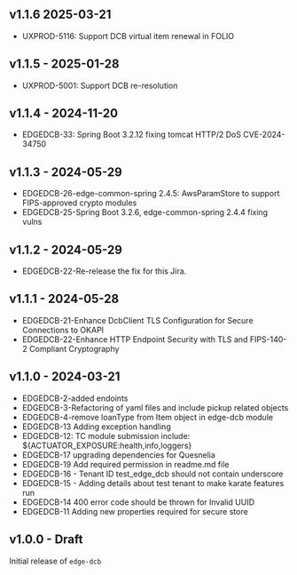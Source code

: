 ## v1.1.6 2025-03-21

* UXPROD-5116: Support DCB virtual item renewal in FOLIO

## v1.1.5 - 2025-01-28

* UXPROD-5001: Support DCB re-resolution

## v1.1.4 - 2024-11-20

* EDGEDCB-33: Spring Boot 3.2.12 fixing tomcat HTTP/2 DoS CVE-2024-34750

## v1.1.3 - 2024-05-29

* EDGEDCB-26-edge-common-spring 2.4.5: AwsParamStore to support FIPS-approved crypto modules
* EDGEDCB-25-Spring Boot 3.2.6, edge-common-spring 2.4.4 fixing vulns


## v1.1.2 - 2024-05-29

* EDGEDCB-22-Re-release the fix for this Jira.

## v1.1.1 - 2024-05-28

* EDGEDCB-21-Enhance DcbClient TLS Configuration for Secure Connections to OKAPI
* EDGEDCB-22-Enhance HTTP Endpoint Security with TLS and FIPS-140-2 Compliant Cryptography


## v1.1.0 - 2024-03-21

* EDGEDCB-2-added endoints
* EDGEDCB-3-Refactoring of yaml files and include pickup related objects
* EDGEDCB-4-remove loanType from Item object in edge-dcb module
* EDGEDCB-13 Adding exception handling
* EDGEDCB-12: TC module submission include: ${ACTUATOR_EXPOSURE:health,info,loggers}
* EDGEDCB-17 upgrading dependencies for Quesnelia 
* EDGEDCB-19 Add required permission in readme.md file
* EDGEDCB-16 - Tenant ID test_edge_dcb should not contain underscore
* EDGEDCB-15 - Adding details about test tenant to make karate features run
* EDGEDCB-14 400 error code should be thrown for Invalid UUID
* EDGEDCB-11 Adding new properties required for secure store

## v1.0.0 - Draft
Initial release of `edge-dcb`
